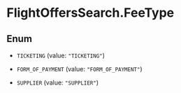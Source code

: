 # FlightOffersSearch.FeeType

## Enum


* `TICKETING` (value: `"TICKETING"`)

* `FORM_OF_PAYMENT` (value: `"FORM_OF_PAYMENT"`)

* `SUPPLIER` (value: `"SUPPLIER"`)


